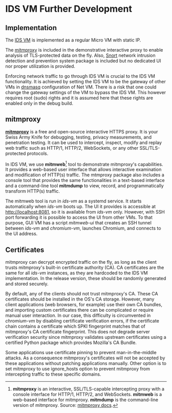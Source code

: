 <!--
    Copyright 2022-2024 TII (SSRC) and the Ghaf contributors
    SPDX-License-Identifier: CC-BY-SA-4.0
-->

# IDS VM Further Development


## Implementation

The [IDS VM](/docs/src/architecture/adr/idsvm.md) is implemented as a regular Micro VM with static IP.

The [mitmproxy](https://mitmproxy.org/) is included in the demonstrative interactive proxy to enable analysis of TLS-protected data on the fly. Also, [Snort](https://snort.org/) network intrusion detection and prevention system package is included but no dedicated UI nor proper utilization is provided.

Enforcing network traffic to go through IDS VM is crucial to the IDS VM functionality. It is achieved by setting the IDS VM to be the gateway of other VMs in [dnsmasq](https://thekelleys.org.uk/dnsmasq/doc.html) configuration of Net VM. There is a risk that one could change the gateway settings of the VM to bypass the IDS VM. This however requires root (sudo) rights and it is assumed here that these rights are enabled only in the debug build.


## mitmproxy

[**mitmproxy**](https://mitmproxy.org/) is a free and open-source interactive HTTPS proxy. It is your Swiss Army Knife for debugging, testing, privacy measurements, and penetration testing. It can be used to intercept, inspect, modify and replay web traffic such as HTTP/1, HTTP/2, WebSockets, or any other SSL/TLS-protected protocols.

In IDS VM, we use **mitmweb**[^note1] tool to demonstrate mitmproxy's capabilities. It provides a web-based user interface that allows interactive examination and modification of HTTP(s) traffic. The mtmproxy package also includes a console tool that provides the same functionalities in a text-based interface and a command-line tool **mitmdump** to view, record, and programmatically transform HTTP(s) traffic.

The mitmweb tool is run in *ids-vm* as a systemd service. It starts automatically when *ids-vm* boots up. The UI it provides is accessible at <http://localhost:8081>, so it is available from *ids-vm* only. However, with SSH port forwarding it is possible to access the UI from other VMs. To that purpose, GUI VM has a script *mitmweb-ui* that creates an SSH tunnel between *ids-vm* and *chromium-vm*, launches Chromium, and connects to the UI address.


## Certificates

mitmproxy can decrypt encrypted traffic on the fly, as long as the client trusts mitmproxy's built-in certificate authority (CA). CA certificates are the same for all *ids-vm* instances, as they are hardcoded to the IDS VM implementation. In the release version, these should be randomly generated and stored securely.

By default, any of the clients should not trust mitmproxy's CA. These CA certificates should be installed in the OS's CA storage. However, many client applications (web browsers, for example) use their own CA bundles, and importing custom certificates there can be complicated or require manual user interaction. In our case, this difficulty is circumvented in *chromium-vm* by disabling certificate verification errors, if the certificate chain contains a certificate which SPKI fingerprint matches that of mitmproxy's CA certificate fingerprint. This does not degrade server verification security since mitmproxy validates upstream certificates using a certified Python package which provides Mozilla's CA Bundle.

Some applications use certificate pinning to prevent man-in-the-middle attacks. As a consequence mitmproxy's certificates will not be accepted by these applications without patching applications manually. Other option is to set mitmproxy to use ignore_hosts option to prevent mitmproxy from intercepting traffic to these specific domains.


[^note1]: **mitmproxy** is an interactive, SSL/TLS-capable intercepting proxy with a console interface for HTTP/1, HTTP/2, and WebSockets. **mitmweb** is a web-based interface for mitmproxy. **mitmdump** is the command-line version of mitmproxy. Source: [mitmproxy docs](https://docs.mitmproxy.org/stable/#3-powerful-core-tools).
